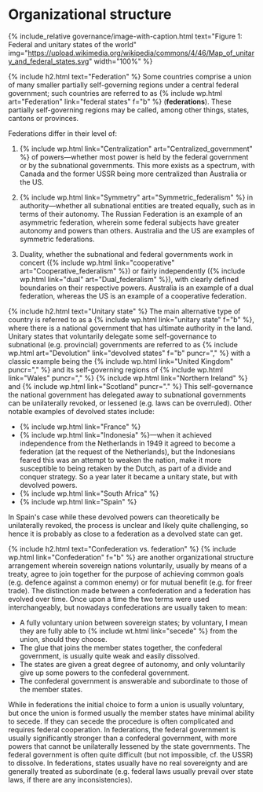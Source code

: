 Organizational structure
========================

<!-- Federal vs Unitary states map -->
{% include_relative governance/image-with-caption.html text="Figure 1: Federal and unitary states of the world" img="https://upload.wikimedia.org/wikipedia/commons/4/46/Map_of_unitary_and_federal_states.svg" width="100%" %}

<!-- Federation definition -->
{% include h2.html text="Federation" %} 
Some countries comprise a union of many smaller partially self-governing regions under a central federal government; such countries are referred to as {% include wp.html art="Federation" link="federal states" f="b" %} (**federations**). These partially self-governing regions may be called, among other things, states, cantons or provinces. 

Federations differ in their level of: 

1. {% include wp.html link="Centralization" art="Centralized_government" %} of powers&mdash;whether most power is held by the federal government or by the subnational governments. This more exists as a spectrum, with Canada and the former USSR being more centralized than Australia or the US. 

2. {% include wp.html link="Symmetry" art="Symmetric_federalism" %} in authority&mdash;whether all subnational entities are treated equally, such as in terms of their autonomy. The Russian Federation is an example of an asymmetric federation, wherein some federal subjects have greater autonomy and powers than others. Australia and the US are examples of symmetric federations. 

3. Duality, whether the subnational and federal governments work in concert ({% include wp.html link="cooperative" art="Cooperative_federalism" %}) or fairly independently ({% include wp.html link="dual" art="Dual_federalism" %}), with clearly defined boundaries on their respective powers. Australia is an example of a dual federation, whereas the US is an example of a cooperative federation. 

<!-- Unitary state definition -->
{% include h2.html text="Unitary state" %}
The main alternative type of country is referred to as a {% include wp.html link="unitary state" f="b" %}, where there is a national government that has ultimate authority in the land. Unitary states that voluntarily delegate some self-governance to subnational (e.g. provincial) governments are referred to as {% include wp.html art="Devolution" link="devolved states" f="b" puncr="," %} with a classic example being the {% include wp.html link="United Kingdom" puncr="," %} and its self-governing regions of {% include wp.html link="Wales" puncr="," %} {% include wp.html link="Northern Ireland" %} and {% include wp.html link="Scotland" puncr="." %} This self-governance the national government has delegated away to subnational governments can be unilaterally revoked, or lessened (e.g. laws can be overruled). Other notable examples of devolved states include:

* {% include wp.html link="France" %}
* {% include wp.html link="Indonesia" %}&mdash;when it achieved independence from the Netherlands in 1949 it agreed to become a federation (at the request of the Netherlands), but the Indonesians feared this was an attempt to weaken the nation, make it more susceptible to being retaken by the Dutch, as part of a divide and conquer strategy. So a year later it became a unitary state, but with devolved powers. 
* {% include wp.html link="South Africa" %}
* {% include wp.html link="Spain" %}

In Spain's case while these devolved powers can theoretically be unilaterally revoked, the process is unclear and likely quite challenging, so hence it is probably as close to a federation as a devolved state can get. 

<!-- Confederation -->
{% include h2.html text="Confederation vs. federation" %}
{% include wp.html link="Confederation" f="b" %} are another organizational structure arrangement wherein sovereign nations voluntarily, usually by means of a treaty, agree to join together for the purpose of achieving common goals (e.g. defence against a common enemy) or for mutual benefit (e.g. for freer trade). The distinction made between a confederation and a federation has evolved over time. Once upon a time the two terms were used interchangeably, but nowadays confederations are usually taken to mean:

* A fully voluntary union between sovereign states; by voluntary, I mean they are fully able to {% include wt.html link="secede" %} from the union, should they choose.
* The glue that joins the member states together, the confederal government, is usually quite weak and easily dissolved. 
* The states are given a great degree of autonomy, and only voluntarily give up some powers to the confederal government. 
* The confederal government is answerable and subordinate to those of the member states.

While in federations the initial choice to form a union is usually voluntary, but once the union is formed usually the member states have minimal ability to secede. If they can secede the procedure is often complicated and requires federal cooperation. In federations, the federal government is usually significantly stronger than a confederal government, with more powers that cannot be unilaterally lessened by the state governments. The federal government is often quite difficult (but not impossible, cf. the USSR) to dissolve. In federations, states usually have no real sovereignty and are generally treated as subordinate (e.g. federal laws usually prevail over state laws, if there are any inconsistencies).